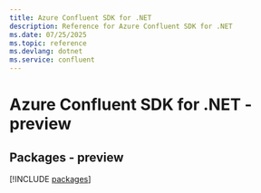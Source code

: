 ```yaml
---
title: Azure Confluent SDK for .NET
description: Reference for Azure Confluent SDK for .NET
ms.date: 07/25/2025
ms.topic: reference
ms.devlang: dotnet
ms.service: confluent
---
```

# Azure Confluent SDK for .NET - preview
## Packages - preview
[!INCLUDE [packages](confluent-index.md)]